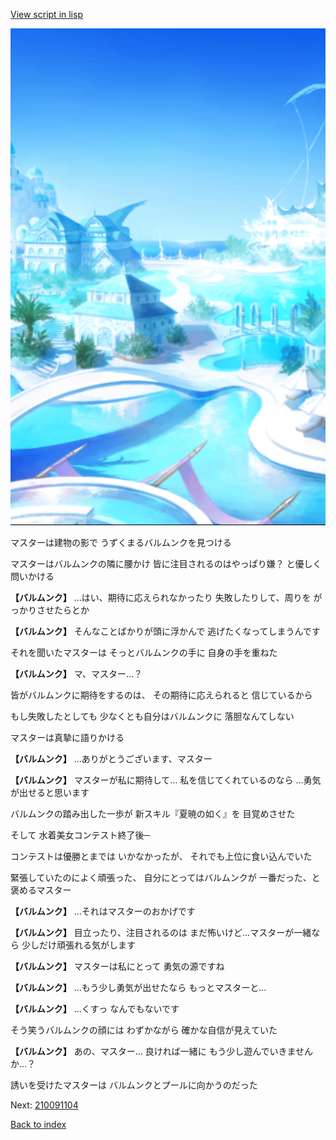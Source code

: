 [View script in lisp](../scripts/210091103.txt)

![sea_resort_day.png](../images/backgrounds/sea_resort_day.png)

マスターは建物の影で
うずくまるバルムンクを見つける

マスターはバルムンクの隣に腰かけ
皆に注目されるのはやっぱり嫌？
と優しく問いかける

**【バルムンク】**
…はい、期待に応えられなかったり
失敗したりして、周りを
がっかりさせたらとか

**【バルムンク】**
そんなことばかりが頭に浮かんで
逃げたくなってしまうんです

それを聞いたマスターは
そっとバルムンクの手に
自身の手を重ねた

**【バルムンク】**
マ、マスター…？

皆がバルムンクに期待をするのは、
その期待に応えられると
信じているから

もし失敗したとしても
少なくとも自分はバルムンクに
落胆なんてしない

マスターは真摯に語りかける

**【バルムンク】**
…ありがとうございます、マスター

**【バルムンク】**
マスターが私に期待して…
私を信じてくれているのなら
…勇気が出せると思います

バルムンクの踏み出した一歩が
新スキル『夏暁の如く』を
目覚めさせた

そして
水着美女コンテスト終了後─

コンテストは優勝とまでは
いかなかったが、
それでも上位に食い込んでいた

緊張していたのによく頑張った、
自分にとってはバルムンクが
一番だった、と褒めるマスター

**【バルムンク】**
…それはマスターのおかげです

**【バルムンク】**
目立ったり、注目されるのは
まだ怖いけど…マスターが一緒なら
少しだけ頑張れる気がします

**【バルムンク】**
マスターは私にとって
勇気の源ですね

**【バルムンク】**
…もう少し勇気が出せたなら
もっとマスターと…

**【バルムンク】**
…くすっ
なんでもないです

そう笑うバルムンクの顔には
わずかながら
確かな自信が見えていた

**【バルムンク】**
あの、マスター…
良ければ一緒に
もう少し遊んでいきませんか…？

誘いを受けたマスターは
バルムンクとプールに向かうのだった


Next: [210091104](210091104.md)

[Back to index](index.md)
